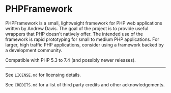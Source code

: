 
# PHPFramework

PHPFramework is a small, lightweight framework for PHP web applications written by Andrew Davis. The goal of the project is to provide useful wrappers that PHP doesn't natively offer. The intended use of the framework is rapid prototyping for small to medium PHP applications. For larger, high traffic PHP applications, consider using a framework backed by a development community.

Compatible with PHP 5.3 to 7.4 (and possibly newer releases).

---

See `LICENSE.md` for licensing details.

See `CREDITS.md` for a list of third party credits and other acknowledgements.
